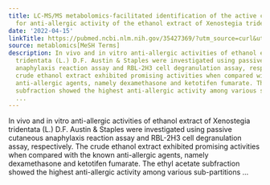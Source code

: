 ```yaml
---
title: LC-MS/MS metabolomics-facilitated identification of the active compounds responsible
  for anti-allergic activity of the ethanol extract of Xenostegia tridentata
date: '2022-04-15'
linkTitle: https://pubmed.ncbi.nlm.nih.gov/35427369/?utm_source=curl&utm_medium=rss&utm_campaign=pubmed-2&utm_content=1Zkrxt7ktlCbHBXEV3v65xxSnkSWNsJ1A6Fq3gBniKhGfIUslK&fc=20210907212339&ff=20220419212343&v=2.17.6
source: metablomics[MeSH Terms]
description: In vivo and in vitro anti-allergic activities of ethanol extract of Xenostegia
  tridentata (L.) D.F. Austin & Staples were investigated using passive cutaneous
  anaphylaxis reaction assay and RBL-2H3 cell degranulation assay, respectively. The
  crude ethanol extract exhibited promising activities when compared with the known
  anti-allergic agents, namely dexamethasone and ketotifen fumarate. The ethyl acetate
  subfraction showed the highest anti-allergic activity among various sub-partitions
  ...
---
```

In vivo and in vitro anti-allergic activities of ethanol extract of Xenostegia tridentata (L.) D.F. Austin & Staples were investigated using passive cutaneous anaphylaxis reaction assay and RBL-2H3 cell degranulation assay, respectively. The crude ethanol extract exhibited promising activities when compared with the known anti-allergic agents, namely dexamethasone and ketotifen fumarate. The ethyl acetate subfraction showed the highest anti-allergic activity among various sub-partitions ...